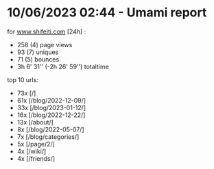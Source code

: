 # 10/06/2023 02:44 - Umami report
for www.shifeiti.com [24h] :

 - 258 (4) page views
 - 93 (7) uniques
 - 71 (5) bounces
 - 3h 6' 31'' (-2h 26' 59'') totaltime


top 10 urls:
 - 73x [/]
 - 61x [/blog/2022-12-09/]
 - 33x [/blog/2023-01-12/]
 - 16x [/blog/2022-12-22/]
 - 13x [/about/]
 - 8x [/blog/2022-05-07/]
 - 7x [/blog/categories/]
 - 5x [/page/2/]
 - 4x [/wiki/]
 - 4x [/friends/]


